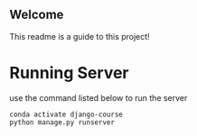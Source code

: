 ## Welcome
This readme is a guide to this project!


# Running Server

use the command listed below to run the server

```commandline
conda activate django-course
python manage.py runserver
```